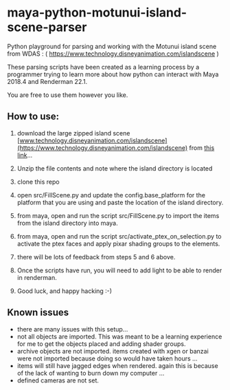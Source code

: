 # maya-python-motunui-island-scene-parser
Python playground for parsing and working with the Motunui island scene from WDAS :
( https://www.technology.disneyanimation.com/islandscene )

These parsing scripts have been created as a learning process by a programmer trying to learn more about how python can interact with Maya 2018.4 and Renderman 22.1. 

You are free to use them however you like. 

## How to use:

1. download the large zipped island scene [www.technology.disneyanimation.com/islandscene](https://www.technology.disneyanimation.com/islandscene) from [this link](http://datasets.disneyanimation.com/moanaislandscene/island-basepackage-v1.1.tgz)...

2. Unzip the file contents and note where the island directory is located

3. clone this repo

4. open src/FillScene.py and update the config.base_platform for the platform that you are using and paste the location of the island directory.  

5. from maya, open and run the script src/FillScene.py to import the items from the island directory into maya.

6. from maya, open and run the script src/activate_ptex_on_selection.py to activate the ptex faces and apply pixar shading groups to the elements.

7. there will be lots of feedback from steps 5 and 6 above. 

8. Once the scripts have run, you will need to add light to be able to render in renderman.

9. Good luck, and happy hacking :-)

## Known issues

* there are many issues with this setup...
* not all objects are imported. This was meant to be a learning experience for me to get the objects placed and adding shader groups.
* archive objects are not imported. items created with xgen or banzai were not imported because doing so would have taken hours ... 
* items will still have jagged edges when rendered. again this is because of the lack of wanting to burn down my computer ...
* defined cameras are not set.